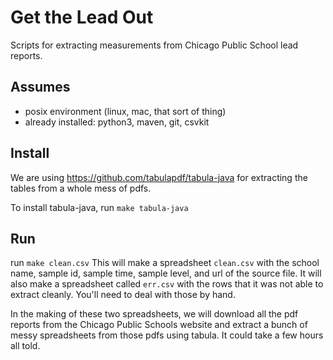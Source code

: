 # Get the Lead Out

Scripts for extracting measurements from Chicago Public School lead reports.

## Assumes

* posix environment (linux, mac, that sort of thing)
* already installed: python3, maven, git, csvkit

## Install

We are using https://github.com/tabulapdf/tabula-java for extracting the tables from a whole mess of pdfs.

To install tabula-java, run `make tabula-java`

## Run

run `make clean.csv` This will make a spreadsheet `clean.csv` with the
school name, sample id, sample time, sample level, and url of the
source file. It will also make a spreadsheet called `err.csv` with the
rows that it was not able to extract cleanly. You'll need to deal with
those by hand.

In the making of these two spreadsheets, we will download all the pdf
reports from the Chicago Public Schools website and extract a bunch of
messy spreadsheets from those pdfs using tabula. It could take a few hours all told. 
